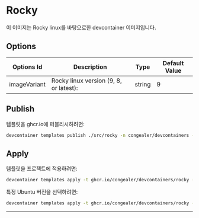 # Rocky

이 이미지는 Rocky linux를 바탕으로한 devcontainer 이미지입니다.

## Options

| Options Id | Description | Type | Default Value |
|-----|-----|-----|-----|
| imageVariant | Rocky linux version (9, 8, or latest): | string | 9 |

## Publish

템플릿을 ghcr.io에 퍼블리시하려면:

```bash
devcontainer templates publish ./src/rocky -n congealer/devcontainers -r ghcr.io
```

## Apply

템플릿을 프로젝트에 적용하려면:

```bash
devcontainer templates apply -t ghcr.io/congealer/devcontainers/rocky --workspace-folder <my-project>
```

특정 Ubuntu 버전을 선택하려면:

```bash
devcontainer templates apply -t ghcr.io/congealer/devcontainers/rocky -v noble --workspace-folder <my-project>
```

---
